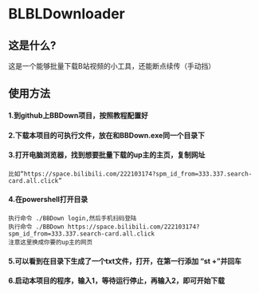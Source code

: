 # BLBLDownloader
## 这是什么?
  这是一个能够批量下载B站视频的小工具，还能断点续传（手动挡）
## 使用方法
#### 1.到github上BBDown项目，按照教程配置好
#### 2.下载本项目的可执行文件，放在和BBDown.exe同一个目录下
#### 3.打开电脑浏览器，找到想要批量下载的up主的主页，复制网址
    比如“https://space.bilibili.com/222103174?spm_id_from=333.337.search-card.all.click”
#### 4.在powershell打开目录
    执行命令 ./BBDown login,然后手机扫码登陆
    执行命令 ./BBDown https://space.bilibili.com/222103174?spm_id_from=333.337.search-card.all.click  
    注意这里换成你要的up主的网页
#### 5.可以看到在目录下生成了一个txt文件，打开，在第一行添加 “st +”并回车
#### 6.启动本项目的程序，输入1，等待运行停止，再输入2，即可开始下载
